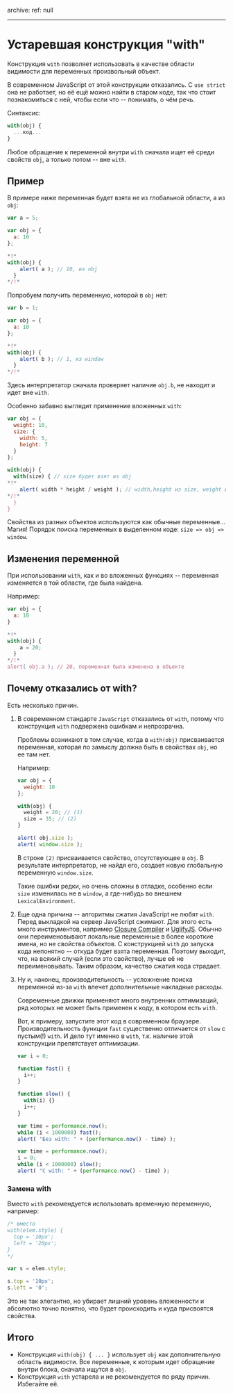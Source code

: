 archive:
  ref: null

---

# Устаревшая конструкция "with"

Конструкция `with` позволяет использовать в качестве области видимости для переменных произвольный объект.

В современном JavaScript от этой конструкции отказались. С `use strict` она не работает, но её ещё можно найти в старом коде, так что стоит познакомиться с ней, чтобы если что -- понимать, о чём речь.

Синтаксис:

```js
with(obj) {
  ...код...
}
```

Любое обращение к переменной внутри `with` сначала ищет её среди свойств `obj`, а только потом -- вне `with`.

## Пример

В примере ниже переменная будет взята не из глобальной области, а из `obj`:

```js run no-strict
var a = 5;

var obj = {
  a: 10
};

*!*
with(obj) {
    alert( a ); // 10, из obj
  }
*/!*
```

Попробуем получить переменную, которой в `obj` нет:

```js run no-strict
var b = 1;

var obj = {
  a: 10
};

*!*
with(obj) {
    alert( b ); // 1, из window
  }
*/!*
```

Здесь интерпретатор сначала проверяет наличие `obj.b`, не находит и идет вне `with`.

Особенно забавно выглядит применение вложенных `with`:

```js run no-strict
var obj = {
  weight: 10,
  size: {
    width: 5,
    height: 7
  }
};

with(obj) {
  with(size) { // size будет взят из obj
*!*
    alert( width * height / weight ); // width,height из size, weight из obj
*/!*
  }
}
```

Свойства из разных объектов используются как обычные переменные... Магия! Порядок поиска переменных в выделенном коде: `size => obj => window`.

## Изменения переменной

При использовании `with`, как и во вложенных функциях -- переменная изменяется в той области, где была найдена.

Например:

```js run no-strict
var obj = {
  a: 10
}

*!*
with(obj) {
    a = 20;
  }
*/!*
alert( obj.a ); // 20, переменная была изменена в объекте
```

## Почему отказались от with?

Есть несколько причин.

1. В современном стандарте `JavaScript` отказались от `with`, потому что конструкция `with` подвержена ошибкам и непрозрачна.

    Проблемы возникают в том случае, когда в `with(obj)` присваивается переменная, которая по замыслу должна быть в свойствах `obj`, но ее там нет.

    Например:

    ```js run no-strict
    var obj = {
      weight: 10
    };

    with(obj) {
      weight = 20; // (1)
      size = 35; // (2)
    }

    alert( obj.size );
    alert( window.size );
    ```

    В строке `(2)` присваивается свойство, отсутствующее в `obj`. В результате интерпретатор, не найдя его, создает новую глобальную переменную `window.size`.

    Такие ошибки редки, но очень сложны в отладке, особенно если `size` изменилась не в `window`, а где-нибудь во внешнем `LexicalEnvironment`.
2. Еще одна причина -- алгоритмы сжатия JavaScript не любят `with`. Перед выкладкой на сервер JavaScript сжимают. Для этого есть много инструментов, например [Closure Compiler](http://code.google.com/intl/ru-RU/closure/compiler/) и [UglifyJS](https://github.com/mishoo/UglifyJS). Обычно они переименовывают локальные переменные в более короткие имена, но не свойства объектов. С конструкцией `with` до запуска кода непонятно -- откуда будет взята переменная. Поэтому выходит, что, на всякий случай (если это свойство), лучше её не переименовывать. Таким образом, качество сжатия кода страдает.
3. Ну и, наконец, производительность -- усложнение поиска переменной из-за `with` влечет дополнительные накладные расходы.

    Современные движки применяют много внутренних оптимизаций, ряд которых не может быть применен к коду, в котором есть `with`.

    Вот, к примеру, запустите этот код в современном браузере. Производительность функции `fast` существенно отличается от `slow` с пустым(!) `with`. И дело тут именно в `with`, т.к. наличие этой конструкции препятствует оптимизации.

    ```js run no-strict
    var i = 0;

    function fast() {
      i++;
    }

    function slow() {
      with(i) {}
      i++;
    }

    var time = performance.now();
    while (i < 1000000) fast();
    alert( "Без with: " + (performance.now() - time) );

    var time = performance.now();
    i = 0;
    while (i < 1000000) slow();
    alert( "С with: " + (performance.now() - time) );
    ```

### Замена with

Вместо `with` рекомендуется использовать временную переменную, например:

```js
/* вместо
with(elem.style) {
  top = '10px';
  left = '20px';
}
*/

var s = elem.style;

s.top = '10px';
s.left = '0';
```

Это не так элегантно, но убирает лишний уровень вложенности и абсолютно точно понятно, что будет происходить и куда присвоятся свойства.

## Итого

- Конструкция `with(obj) { ... }` использует `obj` как дополнительную область видимости. Все переменные, к которым идет обращение внутри блока, сначала ищутся в `obj`.
- Конструкция `with` устарела и не рекомендуется по ряду причин. Избегайте её.

